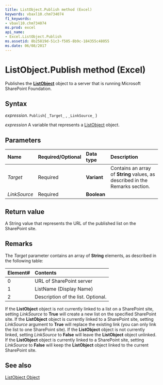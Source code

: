 ```yaml
---
title: ListObject.Publish method (Excel)
keywords: vbaxl10.chm734074
f1_keywords:
- vbaxl10.chm734074
ms.prod: excel
api_name:
- Excel.ListObject.Publish
ms.assetid: 8b25819d-51c3-f505-8b9c-184355c48055
ms.date: 06/08/2017
---
```



# ListObject.Publish method (Excel)

Publishes the  **[ListObject](Excel.ListObject.md)** object to a server that is running Microsoft SharePoint Foundation.


## Syntax

 _expression_. `Publish`( `_Target_` , `_LinkSource_` )

 _expression_ A variable that represents a [ListObject](Excel.ListObject.md) object.


## Parameters



|Name|Required/Optional|Data type|Description|
|:-----|:-----|:-----|:-----|
| _Target_|Required| **Variant**|Contains an array of  **String** values, as described in the Remarks section.|
| _LinkSource_|Required| **Boolean**||

## Return value

A String value that represents the URL of the published list on the SharePoint site.


## Remarks

The  _Target_ parameter contains an array of **String** elements, as described in the following table:



|**Element#**|**Contents**|
|:-----|:-----|
|0|URL of SharePoint server|
|1|ListName (Display Name)|
|2|Description of the list. Optional.|

If the  **ListObject** object is not currently linked to a list on a SharePoint site, setting _LinkSource_ to **True** will create a new list on the specified SharePoint site. If the **ListObject** object is currently linked to a SharePoint site, setting _LinkSource_ argument to **True** will replace the existing link (you can only link the list to one SharePoint site). If the **ListObject** object is not currently linked, setting _LinkSource_ to **False** will leave the **ListObject** object unlinked. If the **ListObject** object is currently linked to a SharePoint site, setting _LinkSource_ to **False** will keep the **ListObject** object linked to the current SharePoint site.




## See also


[ListObject Object](Excel.ListObject.md)

